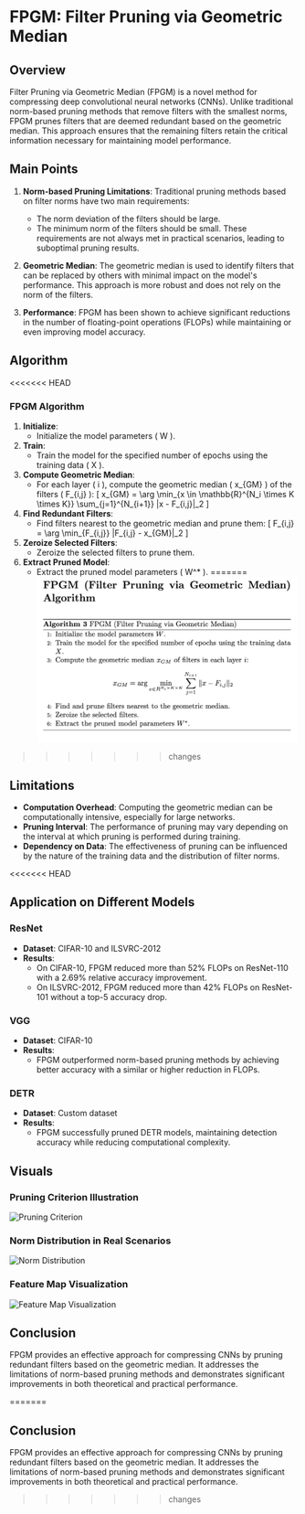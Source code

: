 # FPGM: Filter Pruning via Geometric Median

## Overview

Filter Pruning via Geometric Median (FPGM) is a novel method for compressing deep convolutional neural networks (CNNs). Unlike traditional norm-based pruning methods that remove filters with the smallest norms, FPGM prunes filters that are deemed redundant based on the geometric median. This approach ensures that the remaining filters retain the critical information necessary for maintaining model performance.

## Main Points

1. **Norm-based Pruning Limitations**: Traditional pruning methods based on filter norms have two main requirements:
   - The norm deviation of the filters should be large.
   - The minimum norm of the filters should be small.
   These requirements are not always met in practical scenarios, leading to suboptimal pruning results.

2. **Geometric Median**: The geometric median is used to identify filters that can be replaced by others with minimal impact on the model's performance. This approach is more robust and does not rely on the norm of the filters.

3. **Performance**: FPGM has been shown to achieve significant reductions in the number of floating-point operations (FLOPs) while maintaining or even improving model accuracy.

## Algorithm

<<<<<<< HEAD
### FPGM Algorithm

1. **Initialize**: 
   - Initialize the model parameters \( W \).
2. **Train**: 
   - Train the model for the specified number of epochs using the training data \( X \).
3. **Compute Geometric Median**: 
   - For each layer \( i \), compute the geometric median \( x_{GM} \) of the filters \( F_{i,j} \):
     \[
     x_{GM} = \arg \min_{x \in \mathbb{R}^{N_i \times K \times K}} \sum_{j=1}^{N_{i+1}} \|x - F_{i,j}\|_2
     \]
4. **Find Redundant Filters**: 
   - Find filters nearest to the geometric median and prune them:
     \[
     F_{i,j} = \arg \min_{F_{i,j}} \|F_{i,j} - x_{GM}\|_2
     \]
5. **Zeroize Selected Filters**: 
   - Zeroize the selected filters to prune them.
6. **Extract Pruned Model**: 
   - Extract the pruned model parameters \( W^* \).
=======
![FPGM Algorithm](/../images/FPGM_algo.png)
>>>>>>> changes

## Limitations

- **Computation Overhead**: Computing the geometric median can be computationally intensive, especially for large networks.
- **Pruning Interval**: The performance of pruning may vary depending on the interval at which pruning is performed during training.
- **Dependency on Data**: The effectiveness of pruning can be influenced by the nature of the training data and the distribution of filter norms.

<<<<<<< HEAD
## Application on Different Models

### ResNet

- **Dataset**: CIFAR-10 and ILSVRC-2012
- **Results**:
  - On CIFAR-10, FPGM reduced more than 52% FLOPs on ResNet-110 with a 2.69% relative accuracy improvement.
  - On ILSVRC-2012, FPGM reduced more than 42% FLOPs on ResNet-101 without a top-5 accuracy drop.

### VGG

- **Dataset**: CIFAR-10
- **Results**:
  - FPGM outperformed norm-based pruning methods by achieving better accuracy with a similar or higher reduction in FLOPs.

### DETR

- **Dataset**: Custom dataset
- **Results**:
  - FPGM successfully pruned DETR models, maintaining detection accuracy while reducing computational complexity.

## Visuals

### Pruning Criterion Illustration

![Pruning Criterion](path/to/pruning_criterion_image.jpg)

### Norm Distribution in Real Scenarios

![Norm Distribution](path/to/norm_distribution_image.jpg)

### Feature Map Visualization

![Feature Map Visualization](path/to/feature_map_visualization.jpg)

## Conclusion

FPGM provides an effective approach for compressing CNNs by pruning redundant filters based on the geometric median. It addresses the limitations of norm-based pruning methods and demonstrates significant improvements in both theoretical and practical performance.

=======
## Conclusion

FPGM provides an effective approach for compressing CNNs by pruning redundant filters based on the geometric median. It addresses the limitations of norm-based pruning methods and demonstrates significant improvements in both theoretical and practical performance.
>>>>>>> changes
